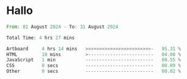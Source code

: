 # Hallo
<!--START_SECTION:waka-->

```rust
From: 01 August 2024 - To: 31 August 2024

Total Time: 4 hrs 27 mins

Artboard     4 hrs 14 mins   >>>>>>>>>>>>>>>>>>>>>>>>-   95.31 %
HTML         10 mins         >------------------------   04.00 %
JavaScript   1 min           -------------------------   00.55 %
CSS          0 secs          -------------------------   00.09 %
Other        0 secs          -------------------------   00.02 %
```

<!--END_SECTION:waka-->
